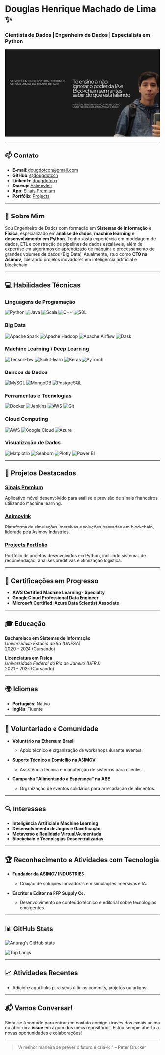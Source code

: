 # Douglas Henrique Machado de Lima ✨

### Cientista de Dados | Engenheiro de Dados | Especialista em Python

![Banner](banner.png)

---

## 📫 Contato

- **E-mail**: [dougdotcon@gmail.com](mailto:dougdotcon@gmail.com)
- **GitHub**: [@dougdotcon](https://github.com/dougdotcon)
- **LinkedIn**: [dougdotcon](https://www.linkedin.com/in/dougdotcon/)
- **Startup**: [AsimovInk](https://asimovink.gitbook.io/)
- **App**: [Sinais Premium](https://play.google.com/store/apps/details?id=com.expoapps.sinais_premium&hl=pt_PT&gl=US&pli=1)
- **Portfólio**: [Projects](https://colab.research.google.com/drive/1xq-7fztEdRaXsdDjfWo0aYCQldNgCnw1#scrollTo=RPTNxYHWciu6)

---

## 👋 Sobre Mim

Sou Engenheiro de Dados com formação em **Sistemas de Informação** e **Física**, especializado em **análise de dados**, **machine learning** e **desenvolvimento em Python**. Tenho vasta experiência em modelagem de dados, ETL e construção de pipelines de dados escaláveis, além de expertise em algoritmos de aprendizado de máquina e processamento de grandes volumes de dados (Big Data). Atualmente, atuo como **CTO na Asimov**, liderando projetos inovadores em inteligência artificial e blockchain.

---

## 💻 Habilidades Técnicas

### Linguagens de Programação
![Python](https://img.shields.io/badge/Python-3776AB?style=flat&logo=python&logoColor=white) ![Java](https://img.shields.io/badge/Java-007396?style=flat&logo=java&logoColor=white) ![Scala](https://img.shields.io/badge/Scala-DC322F?style=flat&logo=scala&logoColor=white) ![C++](https://img.shields.io/badge/C++-00599C?style=flat&logo=c%2B%2B&logoColor=white) ![SQL](https://img.shields.io/badge/SQL-4479A1?style=flat&logo=sql&logoColor=white)

### Big Data
![Apache Spark](https://img.shields.io/badge/Apache_Spark-E25A1C?style=flat&logo=apache-spark&logoColor=white) ![Apache Hadoop](https://img.shields.io/badge/Apache_Hadoop-66BC31?style=flat&logo=apache-hadoop&logoColor=white) ![Apache Airflow](https://img.shields.io/badge/Apache_Airflow-008CA8?style=flat&logo=apache-airflow&logoColor=white) ![Dask](https://img.shields.io/badge/Dask-364D79?style=flat&logo=dask&logoColor=white)

### Machine Learning / Deep Learning
![TensorFlow](https://img.shields.io/badge/TensorFlow-FF6F00?style=flat&logo=tensorflow&logoColor=white) ![Scikit-learn](https://img.shields.io/badge/Scikit--learn-F7931E?style=flat&logo=scikit-learn&logoColor=white) ![Keras](https://img.shields.io/badge/Keras-D00000?style=flat&logo=keras&logoColor=white) ![PyTorch](https://img.shields.io/badge/PyTorch-EE4C2C?style=flat&logo=pytorch&logoColor=white)

### Bancos de Dados
![MySQL](https://img.shields.io/badge/MySQL-4479A1?style=flat&logo=mysql&logoColor=white) ![MongoDB](https://img.shields.io/badge/MongoDB-47A248?style=flat&logo=mongodb&logoColor=white) ![PostgreSQL](https://img.shields.io/badge/PostgreSQL-336791?style=flat&logo=postgresql&logoColor=white)

### Ferramentas e Tecnologias
![Docker](https://img.shields.io/badge/Docker-2496ED?style=flat&logo=docker&logoColor=white) ![Jenkins](https://img.shields.io/badge/Jenkins-D24939?style=flat&logo=jenkins&logoColor=white) ![AWS](https://img.shields.io/badge/AWS-232F3E?style=flat&logo=amazon-aws&logoColor=white) ![Git](https://img.shields.io/badge/Git-F05032?style=flat&logo=git&logoColor=white)

### Cloud Computing
![AWS](https://img.shields.io/badge/AWS-232F3E?style=flat&logo=amazon-aws&logoColor=white) ![Google Cloud](https://img.shields.io/badge/Google_Cloud-4285F4?style=flat&logo=google-cloud&logoColor=white) ![Azure](https://img.shields.io/badge/Microsoft_Azure-0089D6?style=flat&logo=microsoft-azure&logoColor=white)

### Visualização de Dados
![Matplotlib](https://img.shields.io/badge/Matplotlib-3776AB?style=flat&logo=matplotlib&logoColor=white) ![Seaborn](https://img.shields.io/badge/Seaborn-4C72B0?style=flat&logo=seaborn&logoColor=white) ![Plotly](https://img.shields.io/badge/Plotly-FF4B4B?style=flat&logo=plotly&logoColor=white) ![Power BI](https://img.shields.io/badge/Power_BI-F2C811?style=flat&logo=power-bi&logoColor=white)

---

## 🚀 Projetos Destacados

### [Sinais Premium](https://play.google.com/store/apps/details?id=com.expoapps.sinais_premium&hl=pt_PT&gl=US&pli=1)
Aplicativo móvel desenvolvido para análise e previsão de sinais financeiros utilizando machine learning.

### [AsimovInk](https://asimovink.gitbook.io/)
Plataforma de simulações imersivas e soluções baseadas em blockchain, liderada pela Asimov Industries.

### [Projects Portfolio](https://colab.research.google.com/drive/1xq-7fztEdRaXsdDjfWo0aYCQldNgCnw1#scrollTo=RPTNxYHWciu6)
Portfólio de projetos desenvolvidos em Python, incluindo sistemas de recomendação, análises preditivas e otimização logística.

---

## 📜 Certificações em Progresso

- **AWS Certified Machine Learning - Specialty**
- **Google Cloud Professional Data Engineer**
- **Microsoft Certified: Azure Data Scientist Associate**

---

## 🎓 Educação

**Bacharelado em Sistemas de Informação**  
*Universidade Estácio de Sá (UNESA)*  
2020 - 2024 (Cursando)

**Licenciatura em Física**  
*Universidade Federal do Rio de Janeiro (UFRJ)*  
2021 - 2026 (Cursando)

---

## 🌍 Idiomas

- **Português**: Nativo
- **Inglês**: Fluente

---

## 🌱 Voluntariado e Comunidade

- **Voluntário na Ethereum Brasil**
  - Apoio técnico e organização de workshops durante eventos.
  
- **Suporte Técnico a Domicílio na ASIMOV**
  - Assistência técnica e manutenção de sistemas para clientes.

- **Campanha "Alimentando a Esperança" na ABE**
  - Organização de eventos solidários para arrecadação de alimentos.

---

## 🔍 Interesses

- **Inteligência Artificial e Machine Learning**
- **Desenvolvimento de Jogos e Gamificação**
- **Metaverso e Realidade Virtual/Aumentada**
- **Blockchain e Tecnologias Descentralizadas**

---

## 🏆 Reconhecimento e Atividades com Tecnologia

- **Fundador da ASIMOV INDUSTRIES**
  - Criação de soluções inovadoras em simulações imersivas e IA.
  
- **Escritor e Editor na PFP Supply Co.**
  - Desenvolvimento de conteúdo técnico e editorial sobre tecnologias emergentes.

---

## 📊 GitHub Stats

![Anurag's GitHub stats](https://github-readme-stats.vercel.app/api?username=dougdotcon&show_icons=true&theme=tokyonight)

![Top Langs](https://github-readme-stats.vercel.app/api/top-langs/?username=dougdotcon&layout=compact&theme=tokyonight)

---

## 📈 Atividades Recentes

<!-- Atualize com suas últimas contribuições ou projetos -->
- Adicione aqui links para seus últimos commits, projetos ou artigos.

---

## 📬 Vamos Conversar!

Sinta-se à vontade para entrar em contato comigo através dos canais acima ou abrir uma **issue** em algum dos meus repositórios. Estou sempre aberto a novas oportunidades e colaborações!

---

<!-- Optional: Adicione um rodapé com um agradecimento ou uma citação favorita -->
> "A melhor maneira de prever o futuro é criá-lo." – Peter Drucker

